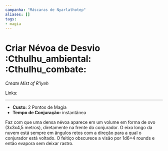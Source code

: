 ```yaml
---
campanha: "Máscaras de Nyarlathotep"
aliases: []
tags: 
- magia
---
```


# Criar Névoa de Desvio :Cthulhu_ambiental: :Cthulhu_combate:
_Create Mist of R'lyeh_

Links:

---
-  **Custo:** 2 Pontos de Magia
- **Tempo de Conjuração:** instantânea

Faz com que uma densa névoa aparece em um volume em forma de ovo (3x3x4,5 metros), diretamente na frente do conjurador. O eixo longo da nuvem está sempre em ângulos retos com a direção para a qual o conjurador está voltado. O feitiço obscurece a visão por 1d6+4 rounds e então evapora sem deixar rastro.
